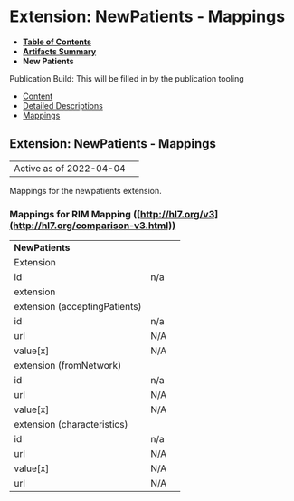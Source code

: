 # Extension: NewPatients - Mappings

* [**Table of Contents**](toc.html)
* [**Artifacts Summary**](artifacts.html)
* **New Patients**

Publication Build: This will be filled in by the publication tooling

* [Content](StructureDefinition-newpatients.html)
* [Detailed Descriptions](StructureDefinition-newpatients-definitions.html)
* [Mappings](#)

## Extension: NewPatients - Mappings

|  |  |
| --- | --- |
| Active as of 2022-04-04 | |

Mappings for the newpatients extension.

### Mappings for RIM Mapping ([http://hl7.org/v3](http://hl7.org/comparison-v3.html))

|  |  |  |
| --- | --- | --- |
| **NewPatients** | | |
| Extension |  |
| id | n/a |
| extension |  |
| extension (acceptingPatients) |  |
| id | n/a |
| url | N/A |
| value[x] | N/A |
| extension (fromNetwork) |  |
| id | n/a |
| url | N/A |
| value[x] | N/A |
| extension (characteristics) |  |
| id | n/a |
| url | N/A |
| value[x] | N/A |
| url | N/A |